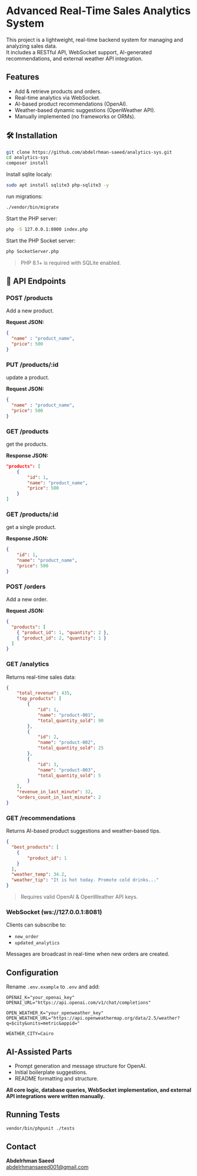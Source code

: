 # Advanced Real-Time Sales Analytics System

This project is a lightweight, real-time backend system for managing and analyzing sales data.  
It includes a RESTful API, WebSocket support, AI-generated recommendations, and external weather API integration.

## Features

- Add & retrieve products and orders.
- Real-time analytics via WebSocket.
- AI-based product recommendations (OpenAI).
- Weather-based dynamic suggestions (OpenWeather API).
- Manually implemented (no frameworks or ORMs).

## 🛠️ Installation

```bash
git clone https://github.com/abdelrhman-saeed/analytics-sys.git
cd analytics-sys
composer install
```

Install sqlite localy:
```bash
sudo apt install sqlite3 php-sqlite3 -y
```

run migrations:

```bash
./vendor/bin/migrate
```

Start the PHP server:

```bash
php -S 127.0.0.1:8000 index.php
```

Start the PHP Socket server:

```bash
php SocketServer.php
```

> PHP 8.1+ is required with SQLite enabled.

## 🔗 API Endpoints

### POST /products

Add a new product.

**Request JSON:**

```json
{
  "name" : "product_name",
  "price": 500
}
```

### PUT /products/:id

update a product.

**Request JSON:**

```json
{
  "name" : "product_name",
  "price": 500
}
```

### GET /products

get the products.

**Response JSON:**

```json
"products": [
    {
        "id": 1,
        "name": "product_name",
        "price": 500
    }
]
```

### GET /products/:id

get a single product.

**Response JSON:**

```json
{
    "id": 1,
    "name": "product_name",
    "price": 500
}
```

### POST /orders

Add a new order.

**Request JSON:**

```json
{
  "products": [
    { "product_id": 1, "quantity": 2 },
    { "product_id": 2, "quantity": 1 }
  ]
}
```

### GET /analytics

Returns real-time sales data:

```json
{
    "total_revenue": 435,
    "top_products": [
        {
            "id": 1,
            "name": "product-001",
            "total_quantity_sold": 90
        },
        {
            "id": 2,
            "name": "product-002",
            "total_quantity_sold": 25
        },
        {
            "id": 3,
            "name": "product-003",
            "total_quantity_sold": 5
        }
    ],
    "revenue_in_last_minute": 32,
    "orders_count_in_last_minute": 2
}
```

### GET /recommendations

Returns AI-based product suggestions and weather-based tips.

```json
{
  "best_products": [
    {
        "product_id": 1
    }
  ],
  "weather_temp": 34.2,
  "weather_tip": "It is hot today. Promote cold drinks..."
}
```

> Requires valid OpenAI & OpenWeather API keys.

### WebSocket (ws://127.0.0.1:8081)

Clients can subscribe to:

- `new_order`
- `updated_analytics`

Messages are broadcast in real-time when new orders are created.

##  Configuration

Rename `.env.example` to `.env` and add:

```
OPENAI_K="your_openai_key"
OPENAI_URL="https://api.openai.com/v1/chat/completions"

OPEN_WEATHER_K="your_openweather_key"
OPEN_WEATHER_URL="https://api.openweathermap.org/data/2.5/weather?q=$city&units=metric&appid="

WEATHER_CITY=Cairo
```
## AI-Assisted Parts

- Prompt generation and message structure for OpenAI.
- Initial boilerplate suggestions.
- README formatting and structure.

**All core logic, database queries, WebSocket implementation, and external API integrations were written manually.**

## Running Tests

```bash
vendor/bin/phpunit ./tests
```

## Contact

**Abdelrhman Saeed**  
[abdelrhmansaeed001@gmail.com](mailto:abdelrhmansaeed001@gmail.com)
